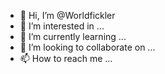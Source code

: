 - 👋 Hi, I’m @Worldfickler
- 👀 I’m interested in ...
- 🌱 I’m currently learning ...
- 💞️ I’m looking to collaborate on ...
- 📫 How to reach me ...

<!---
Worldfickler/Worldfickler is a ✨ special ✨ repository because its `README.md` (this file) appears on your GitHub profile.
You can click the Preview link to take a look at your changes.
--->
